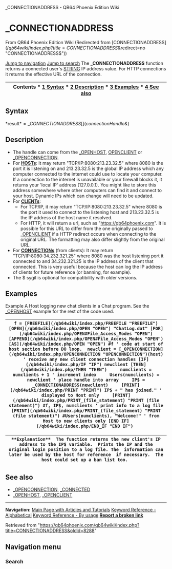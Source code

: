 


\_CONNECTIONADDRESS - QB64 Phoenix Edition Wiki








# \_CONNECTIONADDRESS



From QB64 Phoenix Edition Wiki
(Redirected from [CONNECTIONADDRESS$](/qb64wiki/index.php?title=CONNECTIONADDRESS$&redirect=no "CONNECTIONADDRESS$"))


[Jump to navigation](#mw-head)
[Jump to search](#searchInput)
The **\_CONNECTIONADDRESS** function returns a connected user's [STRING](/qb64wiki/index.php/STRING "STRING") IP address value. For HTTP connections it returns the effective URL of the connection.


  






| Contents * [1 Syntax](#Syntax) * [2 Description](#Description) * [3 Examples](#Examples) * [4 See also](#See_also) |
| --- |


## Syntax


*result$* = \_CONNECTIONADDRESS[$](*connectionHandle&*)
  




## Description


* The handle can come from the [\_OPENHOST](/qb64wiki/index.php/OPENHOST "OPENHOST"), [OPENCLIENT](/qb64wiki/index.php/OPENCLIENT "OPENCLIENT") or [\_OPENCONNECTION](/qb64wiki/index.php/OPENCONNECTION "OPENCONNECTION").
* For **[HOSTs](/qb64wiki/index.php/OPENHOST "OPENHOST")**: It may return "TCP/IP:8080:213.23.32.5" where 8080 is the port it is listening on and 213.23.32.5 is the global IP address which any computer connected to the internet could use to locate your computer. If a connection to the internet is unavailable or your firewall blocks it, it returns your 'local IP' address (127.0.0.1). You might like to store this address somewhere where other computers can find it and connect to your host. Dynamic IPs which can change will need to be updated.
* For **[CLIENTs](/qb64wiki/index.php/OPENCLIENT "OPENCLIENT")**:
	+ For TCP/IP, it may return "TCP/IP:8080:213.23.32.5" where 8080 is the port it used to connect to the listening host and 213.23.32.5 is the IP address of the host name it resolved.
	+ For HTTP, it will return a url, such as "<https://qb64phoenix.com>". It is possible for this URL to differ from the one originally passed to [\_OPENCLIENT](/qb64wiki/index.php/OPENCLIENT "OPENCLIENT") if a HTTP redirect occurs when connecting to the original URL. The formatting may also differ slightly from the original URL.
* For **[CONNECTIONs](/qb64wiki/index.php/OPENCONNECTION "OPENCONNECTION")** (from clients): It may return "TCP/IP:8080:34.232.321.25" where 8080 was the host listening port it connected to and 34.232.321.25 is the IP address of the client that connected. This is very useful because the host can log the IP address of clients for future reference (or banning, for example).
* The $ sygil is optional for compatibility with older versions.


  




## Examples


Example
A Host logging new chat clients in a Chat program. See the [\_OPENHOST](/qb64wiki/index.php/OPENHOST "OPENHOST") example for the rest of the code used.


| ``` f = [FREEFILE](/qb64wiki/index.php/FREEFILE "FREEFILE") [OPEN](/qb64wiki/index.php/OPEN "OPEN") "ChatLog.dat" [FOR](/qb64wiki/index.php/OPEN#File_Access_Modes "OPEN") [APPEND](/qb64wiki/index.php/OPEN#File_Access_Modes "OPEN") [AS](/qb64wiki/index.php/OPEN "OPEN") #f ' code at start of host section before DO loop.  newclient = [_OPENCONNECTION](/qb64wiki/index.php/OPENCONNECTION "OPENCONNECTION")(host) ' receive any new client connection handles [IF](/qb64wiki/index.php/IF "IF") newclient [THEN](/qb64wiki/index.php/THEN "THEN")     numclients = numclients + 1 ' increment index     Users(numclients) = newclient ' place handle into array     IP$ = _CONNECTIONADDRESS(newclient)     [PRINT](/qb64wiki/index.php/PRINT "PRINT") IP$ + " has joined." ' displayed to Host only     [PRINT](/qb64wiki/index.php/PRINT_(file_statement) "PRINT (file statement)") #f, IP$, numclients ' print info to a log file     [PRINT](/qb64wiki/index.php/PRINT_(file_statement) "PRINT (file statement)") #Users(numclients), "Welcome!" ' from Host to new clients only [END IF](/qb64wiki/index.php/END_IF "END IF")  ``` |
| --- |




| ``` **Explanation**  The function returns the new client's IP address to the IP$ variable.  Prints the IP and the original login position to a log file. The  information can later be used by the host for reference  if necessary.  The host could set up a ban list too.  ``` |
| --- |


  




## See also


* [\_OPENCONNECTION](/qb64wiki/index.php/OPENCONNECTION "OPENCONNECTION"), [\_CONNECTED](/qb64wiki/index.php/CONNECTED "CONNECTED")
* [\_OPENHOST](/qb64wiki/index.php/OPENHOST "OPENHOST"), [\_OPENCLIENT](/qb64wiki/index.php/OPENCLIENT "OPENCLIENT")


  






---


**Navigation:**
[Main Page with Articles and Tutorials](/qb64wiki/index.php/Main_Page "Main Page")
[Keyword Reference - Alphabetical](/qb64wiki/index.php/Keyword_Reference_-_Alphabetical "Keyword Reference - Alphabetical")
[Keyword Reference - By usage](/qb64wiki/index.php/Keyword_Reference_-_By_usage "Keyword Reference - By usage")
**[Report a broken link](https://qb64phoenix.com/forum/showthread.php?tid=2800)**  





Retrieved from "<https://qb64phoenix.com/qb64wiki/index.php?title=CONNECTIONADDRESS&oldid=8288>"




## Navigation menu








### Search





















